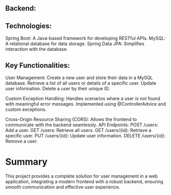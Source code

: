 ## Backend:

## Technologies:

Spring Boot: A Java-based framework for developing RESTful APIs.
MySQL: A relational database for data storage.
Spring Data JPA: Simplifies interaction with the database.

## Key Functionalities:

User Management:
Create a new user and store their data in a MySQL database.
Retrieve a list of all users or details of a specific user.
Update user information.
Delete a user by their unique ID.

Custom Exception Handling:
Handles scenarios where a user is not found with meaningful error messages.
Implemented using @ControllerAdvice and custom exceptions.

Cross-Origin Resource Sharing (CORS):
Allows the frontend to communicate with the backend seamlessly.
API Endpoints:
POST /users: Add a user.
GET /users: Retrieve all users.
GET /users/{id}: Retrieve a specific user.
PUT /users/{id}: Update user information.
DELETE /users/{id}: Remove a user.

# Summary

This project provides a complete solution for user management in a web application, integrating a modern frontend with a robust backend, ensuring smooth communication and effective user experience.